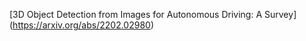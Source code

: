 [3D Object Detection from Images for Autonomous Driving: A Survey] (https://arxiv.org/abs/2202.02980)
